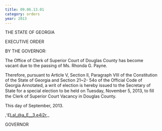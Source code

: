 ```yaml
---
title: 09.06.13.01
category: orders
year: 2013
---
```

 

THE STATE OF GEORGIA

EXECUTIVE ORDER

BY THE GOVERNOR:

The Office of Clerk of Superior Court of Douglas County has
become vacant due to the passing of Ms. Rhonda G. Payne.

Therefore, pursuant to Article V, Section II, Paragraph VIII
of the Constitution of the State of Georgia and Section 21~2-
54o of the Official Code of Georgia Annotated, a writ of
election is hereby issued to the Secretary of State for a special
election to be held on Tuesday, November 5, 2013, to ﬁll the
Clerk of Superior Court Vacancy in Douglas County.

This  day of September, 2013.

,‘£LaI_@a_E__3.e4i2r,_

GOVERNOR

